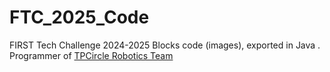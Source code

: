 # FTC_2025_Code
FIRST Tech Challenge 2024-2025 Blocks code (images), exported in Java
. Programmer of 
[TPCircle Robotics Team](https://www.facebook.com/tpcirclehp)
